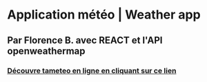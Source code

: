# Application météo | Weather app

## Par Florence B. avec REACT et l'API openweathermap

### [Découvre tameteo en ligne en cliquant sur ce lien](https://florencebastaraud.github.io/tameteo/)
